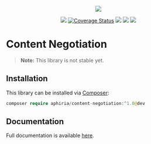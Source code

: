 <p align="center"><a href="https://www.aphiria.com" target="_blank" title="Aphiria"><img src="https://www.aphiria.com/images/aphiria-logo.svg"></a></p>

<p align="center">
<a href="https://github.com/aphiria/content-negotiation/actions"><img src="https://github.com/aphiria/content-negotiation/workflows/ci/badge.svg"></a>
<a href='https://coveralls.io/github/aphiria/content-negotiation?branch=master'><img src='https://coveralls.io/repos/github/aphiria/content-negotiation/badge.svg?branch=master' alt='Coverage Status' /></a>
<a href="https://packagist.org/packages/aphiria/content-negotiation"><img src="https://poser.pugx.org/aphiria/content-negotiation/v/stable.svg"></a>
<a href="https://packagist.org/packages/aphiria/content-negotiation"><img src="https://poser.pugx.org/aphiria/content-negotiation/v/unstable.svg"></a>
<a href="https://packagist.org/packages/aphiria/content-negotiation"><img src="https://poser.pugx.org/aphiria/content-negotiation/license.svg"></a>
</p>

# Content Negotiation

> **Note:** This library is not stable yet.

## Installation

This library can be installed via [Composer](https://getcomposer.org/download/):

```php
composer require aphiria/content-negotiation:^1.0@dev
```

## Documentation

Full documentation is available <a href="https://www.aphiria.com/docs/master/content-negotiation.html" target="_blank">here</a>.
